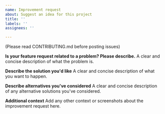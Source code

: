 ```yaml
---
name: Improvement request
about: Suggest an idea for this project
title: ''
labels: ''
assignees: ''

---
```


(Please read CONTRIBUTING.md before posting issues)

**Is your feature request related to a problem? Please describe.**
A clear and concise description of what the problem is.

**Describe the solution you'd like**
A clear and concise description of what you want to happen.

**Describe alternatives you've considered**
A clear and concise description of any alternative solutions you've considered.

**Additional context**
Add any other context or screenshots about the improvement request here.
